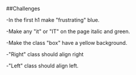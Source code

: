 ##Challenges

-In the first h1 make "frustrating" blue.

-Make any "it" or "IT" on the page italic and green.

-Make the class "box" have a yellow background.

-"Right" class should align right

-"Left" class should align left.
